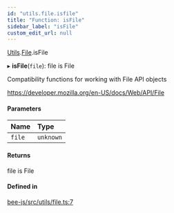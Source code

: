 ```yaml
---
id: "utils.file.isfile"
title: "Function: isFile"
sidebar_label: "isFile"
custom_edit_url: null
---
```


[Utils](../modules/utils.md).[File](../modules/utils.file.md).isFile

▸ **isFile**(`file`): file is File

Compatibility functions for working with File API objects

https://developer.mozilla.org/en-US/docs/Web/API/File

#### Parameters

| Name | Type |
| :------ | :------ |
| `file` | `unknown` |

#### Returns

file is File

#### Defined in

[bee-js/src/utils/file.ts:7](https://github.com/ethersphere/bee-js/blob/0e69ca1/src/utils/file.ts#L7)
